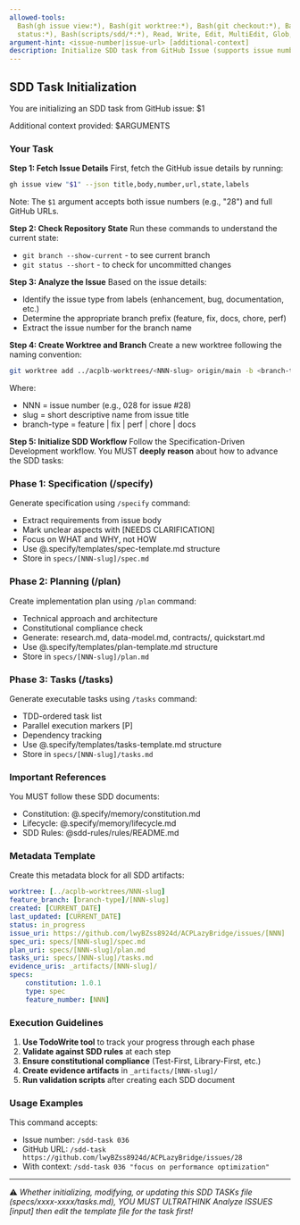 ```yaml
---
allowed-tools:
  Bash(gh issue view:*), Bash(git worktree:*), Bash(git checkout:*), Bash(git branch:*), Bash(git
  status:*), Bash(scripts/sdd/*:*), Read, Write, Edit, MultiEdit, Glob, Grep, Task, TodoWrite
argument-hint: <issue-number|issue-url> [additional-context]
description: Initialize SDD task from GitHub Issue (supports issue number or full URL)
---
```


## SDD Task Initialization

You are initializing an SDD task from GitHub issue: $1

Additional context provided: $ARGUMENTS

### Your Task

**Step 1: Fetch Issue Details** First, fetch the GitHub issue details by running:

```bash
gh issue view "$1" --json title,body,number,url,state,labels
```

Note: The `$1` argument accepts both issue numbers (e.g., "28") and full GitHub URLs.

**Step 2: Check Repository State** Run these commands to understand the current state:

- `git branch --show-current` - to see current branch
- `git status --short` - to check for uncommitted changes

**Step 3: Analyze the Issue** Based on the issue details:

- Identify the issue type from labels (enhancement, bug, documentation, etc.)
- Determine the appropriate branch prefix (feature, fix, docs, chore, perf)
- Extract the issue number for the branch name

**Step 4: Create Worktree and Branch** Create a new worktree following the naming convention:

```bash
git worktree add ../acplb-worktrees/<NNN-slug> origin/main -b <branch-type>/<NNN-slug>
```

Where:

- NNN = issue number (e.g., 028 for issue #28)
- slug = short descriptive name from issue title
- branch-type = feature | fix | perf | chore | docs

**Step 5: Initialize SDD Workflow** Follow the Specification-Driven Development workflow. You MUST
**deeply reason** about how to advance the SDD tasks:

### Phase 1: Specification (/specify)

Generate specification using `/specify` command:

- Extract requirements from issue body
- Mark unclear aspects with [NEEDS CLARIFICATION]
- Focus on WHAT and WHY, not HOW
- Use @.specify/templates/spec-template.md structure
- Store in `specs/[NNN-slug]/spec.md`

### Phase 2: Planning (/plan)

Create implementation plan using `/plan` command:

- Technical approach and architecture
- Constitutional compliance check
- Generate: research.md, data-model.md, contracts/, quickstart.md
- Use @.specify/templates/plan-template.md structure
- Store in `specs/[NNN-slug]/plan.md`

### Phase 3: Tasks (/tasks)

Generate executable tasks using `/tasks` command:

- TDD-ordered task list
- Parallel execution markers [P]
- Dependency tracking
- Use @.specify/templates/tasks-template.md structure
- Store in `specs/[NNN-slug]/tasks.md`

### Important References

You MUST follow these SDD documents:

- Constitution: @.specify/memory/constitution.md
- Lifecycle: @.specify/memory/lifecycle.md
- SDD Rules: @sdd-rules/rules/README.md

### Metadata Template

Create this metadata block for all SDD artifacts:

```yaml
worktree: [../acplb-worktrees/NNN-slug]
feature_branch: [branch-type]/[NNN-slug]
created: [CURRENT_DATE]
last_updated: [CURRENT_DATE]
status: in_progress
issue_uri: https://github.com/lwyBZss8924d/ACPLazyBridge/issues/[NNN]
spec_uri: specs/[NNN-slug]/spec.md
plan_uri: specs/[NNN-slug]/plan.md
tasks_uri: specs/[NNN-slug]/tasks.md
evidence_uris: _artifacts/[NNN-slug]/
specs:
    constitution: 1.0.1
    type: spec
    feature_number: [NNN]
```

### Execution Guidelines

1. **Use TodoWrite tool** to track your progress through each phase
2. **Validate against SDD rules** at each step
3. **Ensure constitutional compliance** (Test-First, Library-First, etc.)
4. **Create evidence artifacts** in `_artifacts/[NNN-slug]/`
5. **Run validation scripts** after creating each SDD document

### Usage Examples

This command accepts:

- Issue number: `/sdd-task 036`
- GitHub URL: `/sdd-task https://github.com/lwyBZss8924d/ACPLazyBridge/issues/28`
- With context: `/sdd-task 036 "focus on performance optimization"`

---

⚠️ _Whether initializing, modifying, or updating this SDD TASKs file (specs/xxxx-xxxx/tasks.md), YOU MUST ULTRATHINK Analyze ISSUES [input] then edit the template file for the task first!_
